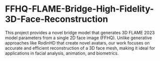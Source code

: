 # FFHQ-FLAME-Bridge-High-Fidelity-3D-Face-Reconstruction
This project provides a novel bridge model that generates 3D FLAME 2023 model parameters from a single 2D face image (FFHQ). Unlike generative approaches like RodinHD that create novel avatars, our work focuses on accurate and efficient reconstruction of a 3D face mesh, making it ideal for applications in facial analysis, animation, and biometrics.
